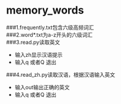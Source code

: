 # memory_words
###1.frequently.txt包含六级高频词汇  
###2.word*.txt为a-z开头的六级词汇  
###3.read.py读取英文  
* 输入zh显示汉语提示
* 输入q 或者Q 退出  

###4.read_zh.py读取汉语，根据汉语输入英文
* 输入out输出正确的英文
* 输入q 或者Q 退出  

